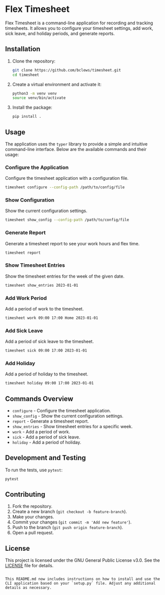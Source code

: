 # Flex Timesheet

Flex Timesheet is a command-line application for recording and tracking timesheets. It allows you to configure your timesheet settings, add work, sick leave, and holiday periods, and generate reports.

## Installation

1. Clone the repository:

    ```sh
    git clone https://github.com/bclews/timesheet.git
    cd timesheet
    ```

2. Create a virtual environment and activate it:

    ```sh
    python3 -m venv venv
    source venv/bin/activate
    ```

3. Install the package:

    ```sh
    pip install .
    ```

## Usage

The application uses the `typer` library to provide a simple and intuitive command-line interface. Below are the available commands and their usage:

### Configure the Application

Configure the timesheet application with a configuration file.

```sh
timesheet configure --config-path /path/to/config/file
```

### Show Configuration

Show the current configuration settings.

```sh
timesheet show_config --config-path /path/to/config/file
```

### Generate Report

Generate a timesheet report to see your work hours and flex time.

```sh
timesheet report
```

### Show Timesheet Entries

Show the timesheet entries for the week of the given date.

```sh
timesheet show_entries 2023-01-01
```

### Add Work Period

Add a period of work to the timesheet.

```sh
timesheet work 09:00 17:00 Home 2023-01-01
```

### Add Sick Leave

Add a period of sick leave to the timesheet.

```sh
timesheet sick 09:00 17:00 2023-01-01
```

### Add Holiday

Add a period of holiday to the timesheet.

```sh
timesheet holiday 09:00 17:00 2023-01-01
```

## Commands Overview

- `configure` - Configure the timesheet application.
- `show_config` - Show the current configuration settings.
- `report` - Generate a timesheet report.
- `show_entries` - Show timesheet entries for a specific week.
- `work` - Add a period of work.
- `sick` - Add a period of sick leave.
- `holiday` - Add a period of holiday.

## Development and Testing

To run the tests, use `pytest`:

```sh
pytest
```

## Contributing

1. Fork the repository.
2. Create a new branch (`git checkout -b feature-branch`).
3. Make your changes.
4. Commit your changes (`git commit -m 'Add new feature'`).
5. Push to the branch (`git push origin feature-branch`).
6. Open a pull request.

## License

This project is licensed under the GNU General Public License v3.0. See the [LICENSE](LICENSE) file for details.

```

This README.md now includes instructions on how to install and use the CLI application based on your `setup.py` file. Adjust any additional details as necessary.
